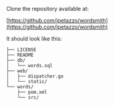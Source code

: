 Clone the repository available at:

[https://github.com/jpetazzo/wordsmith](https://github.com/jpetazzo/wordsmith)

It should look like this:
```
├── LICENSE
├── README
├── db/
│   └── words.sql
├── web/
│   ├── dispatcher.go
│   └── static/
└── words/
    ├── pom.xml
    └── src/
```

